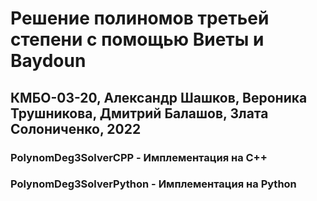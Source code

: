 # Решение полиномов третьей степени с помощью Виеты и Baydoun
## КМБО-03-20, Александр Шашков, Вероника Трушникова, Дмитрий Балашов, Злата Солониченко, 2022

### PolynomDeg3SolverCPP - Имплементация на C++
### PolynomDeg3SolverPython - Имплементация на Python
